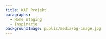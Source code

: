 ```yaml
---
title: KAP Projekt
paragraphs:
  - Home staging
  - Inspiracje
backgroundImage: public/media/bg-image.jpg
---
```

